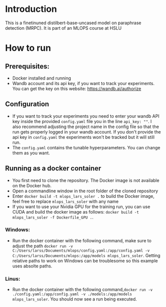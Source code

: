 # Introduction
This is a finetinuned distilbert-base-uncased model on paraphrase detection (MRPC). It is part of an MLOPS course at HSLU



# How to run
## Prerequisites:
- Docker installed and running
- Wandb account and its api key, if you want to track your experiments. You can get the key on this website: https://wandb.ai/authorize

## Configuration
- If you want to track your experiments you need to enter your wandb API key inside the provided ```config.yaml``` file you in the line ```api_key: ""```. I also recommend adjusting the project name in the config file so that the run gets properly logged in your wandb account. If you don't provide the api key in ```config.yaml``` the experiments won't be tracked but it will still run.
- The ```config.yaml``` contains the tunable hyperparameters. You can change them as you want.

## Running as a docker container
- You first need to clone the repository. The Docker image is not available on the Docker hub.
- Open a commandline window in the root folder of the cloned repository
- Enter ```docker build -t mlops_lars_soler .``` to build the Docker image, feel free to replace ```mlops_lars_soler``` with any name
- If you want to use your Nvidia GPU for the training run, you can use CUDA and build the docker image as follows: ```docker build -t mlops_lars_soler -f Dockerfile_GPU .```.
### Windows:
- Run the docker container with the following command, make sure to adjust the path ```docker run -v C:/Users/larss/Documents/mlops/config.yaml:/app/config.yaml -v C:/Users/larss/Documents/mlops:/app/models mlops_lars_soler```. Getting relative paths to work on Windows can be troublesome so this example uses absolte paths.

### Linus:
- Run the docker container with the following command,```docker run -v ./config.yaml:/app/config.yaml -v ./models:/app/models mlops_lars_soler```.
You should now see a run being executed. 
